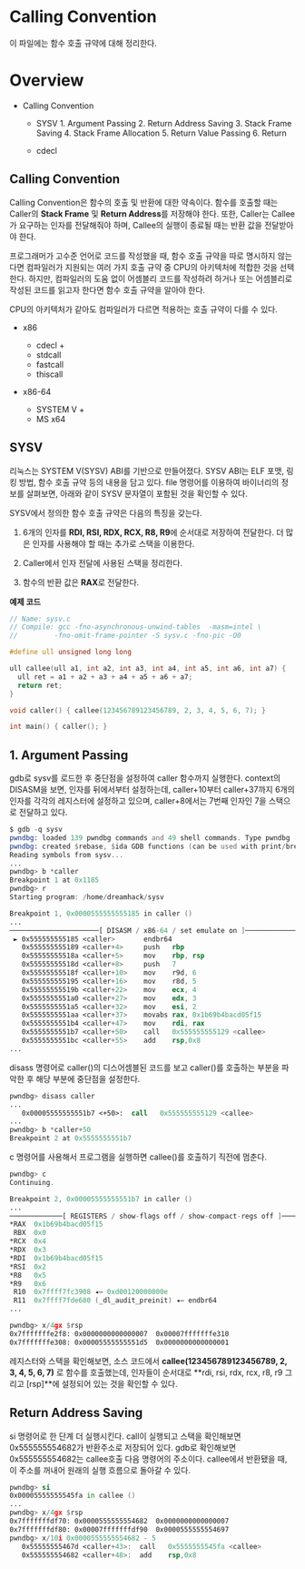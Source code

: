 # Calling Convention
이 파일에는 함수 호출 규약에 대해 정리한다.

# Overview
- Calling Convention
  - SYSV
		1. Argument Passing
		2. Return Address Saving
		3. Stack Frame Saving
		4. Stack Frame Allocation
		5. Return Value Passing
		6. Return

  - cdecl

## Calling Convention
Calling Convention은 함수의 호출 및 반환에 대한 약속이다. 함수를 호출할 때는 Caller의 **Stack Frame** 및 **Return Address**를 저장해야 한다. 또한, Caller는 Callee가 요구하는 인자를 전달해줘야 하며, Callee의 실행이 종료될 때는 반환 값을 전달받아야 한다.  

프로그래머가 고수준 언어로 코드를 작성했을 때, 함수 호출 규약을 따로 명시하지 않는다면 컴파일러가 지원되는 여러 가지 호출 규약 중 CPU의 아키텍처에 적합한 것을 선택한다. 하지만, 컴파일러의 도움 없이 어셈블리 코드를 작성하려 하거나 또는 어셈블리로 작성된 코드를 읽고자 한다면 함수 호출 규약을 알아야 한다.  

CPU의 아키텍처가 같아도 컴파일러가 다르면 적용하는 호출 규약이 다를 수 있다.

- x86
  - cdecl +
  - stdcall
  - fastcall
  - thiscall

- x86-64
  - SYSTEM V +
  - MS x64

## SYSV
리눅스는 SYSTEM V(SYSV) ABI를 기반으로 만들어졌다. SYSV ABI는 ELF 포맷, 링킹 방법, 함수 호출 규약 등의 내용을 담고 있다. file 명령어를 이용하여 바이너리의 정보를 살펴보면, 아래와 같이 SYSV 문자열이 포함된 것을 확인할 수 있다.  

SYSV에서 정의한 함수 호출 규약은 다음의 특징을 갖는다.  

1. 6개의 인자를 **RDI, RSI, RDX, RCX, R8, R9**에 순서대로 저장하여 전달한다. 더 많은 인자를 사용해야 할 때는 추가로 스택을 이용한다.

2. Caller에서 인자 전달에 사용된 스택을 정리한다.

3. 함수의 반환 값은 **RAX**로 전달한다.  

**예제 코드**

```c
// Name: sysv.c
// Compile: gcc -fno-asynchronous-unwind-tables  -masm=intel \
//         -fno-omit-frame-pointer -S sysv.c -fno-pic -O0

#define ull unsigned long long

ull callee(ull a1, int a2, int a3, int a4, int a5, int a6, int a7) {
  ull ret = a1 + a2 + a3 + a4 + a5 + a6 + a7;
  return ret;
}

void caller() { callee(123456789123456789, 2, 3, 4, 5, 6, 7); }

int main() { caller(); }
```

## 1. Argument Passing
gdb로 sysv를 로드한 후 중단점을 설정하여 caller 함수까지 실행한다. context의 DISASM을 보면, 인자를 뒤에서부터 설정하는데, caller+10부터 caller+37까지 6개의 인자를 각각의 레지스터에 설정하고 있으며, caller+8에서는 7번째 인자인 7을 스택으로 전달하고 있다.

```asm
$ gdb -q sysv
pwndbg: loaded 139 pwndbg commands and 49 shell commands. Type pwndbg [--shell | --all] [filter] for a list.
pwndbg: created $rebase, $ida GDB functions (can be used with print/break)
Reading symbols from sysv...
...
pwndbg> b *caller
Breakpoint 1 at 0x1185
pwndbg> r
Starting program: /home/dreamhack/sysv

Breakpoint 1, 0x0000555555555185 in caller ()
...
──────────────────────[ DISASM / x86-64 / set emulate on ]──────────────────────
 ► 0x555555555185 <caller>       endbr64
   0x555555555189 <caller+4>     push   rbp
   0x55555555518a <caller+5>     mov    rbp, rsp
   0x55555555518d <caller+8>     push   7
   0x55555555518f <caller+10>    mov    r9d, 6
   0x555555555195 <caller+16>    mov    r8d, 5
   0x55555555519b <caller+22>    mov    ecx, 4
   0x5555555551a0 <caller+27>    mov    edx, 3
   0x5555555551a5 <caller+32>    mov    esi, 2
   0x5555555551aa <caller+37>    movabs rax, 0x1b69b4bacd05f15
   0x5555555551b4 <caller+47>    mov    rdi, rax
   0x5555555551b7 <caller+50>    call   0x555555555129 <callee>
   0x5555555551bc <caller+55>    add    rsp,0x8
...
```

disass 명령어로 caller()의 디스어셈블된 코드를 보고 caller()를 호출하는 부분을 파악한 후 해당 부분에 중단점을 설정한다.

```asm
pwndbg> disass caller
...
   0x00005555555551b7 <+50>:  call   0x555555555129 <callee>
...
pwndbg> b *caller+50
Breakpoint 2 at 0x5555555551b7
```

c 명령어를 사용해서 프로그램을 실행하면 callee()를 호출하기 직전에 멈춘다.

```asm 
pwndbg> c
Continuing.

Breakpoint 2, 0x00005555555551b7 in caller ()
...
─────────────[ REGISTERS / show-flags off / show-compact-regs off ]─────────────
*RAX  0x1b69b4bacd05f15
 RBX  0x0
*RCX  0x4
*RDX  0x3
*RDI  0x1b69b4bacd05f15
*RSI  0x2
*R8   0x5
*R9   0x6
 R10  0x7ffff7fc3908 ◂— 0xd00120000000e
 R11  0x7ffff7fde680 (_dl_audit_preinit) ◂— endbr64
...

pwndbg> x/4gx $rsp
0x7fffffffe2f8: 0x0000000000000007  0x00007fffffffe310
0x7fffffffe308: 0x00005555555551d5  0x0000000000000001
```

레지스터와 스택을 확인해보면, 소스 코드에서 **callee(123456789123456789, 2, 3, 4, 5, 6, 7)** 로 함수를 호출했는데, 인자들이 순서대로 **rdi, rsi, rdx, rcx, r8, r9 그리고 [rsp]**에 설정되어 있는 것을 확인할 수 있다.

## Return Address Saving
si 명령어로 한 단계 더 실행시킨다. call이 실행되고 스택을 확인해보면 0x555555554682가 반환주소로 저장되어 있다. gdb로 확인해보면 0x555555554682는 callee호출 다음 명령어의 주소이다. callee에서 반환됐을 때, 이 주소를 꺼내어 원래의 실행 흐름으로 돌아갈 수 있다.

```asm
pwndbg> si
0x00005555555545fa in callee ()
...
pwndbg> x/4gx $rsp
0x7fffffffdf70:	0x0000555555554682	0x0000000000000007
0x7fffffffdf80:	0x00007fffffffdf90	0x0000555555554697
pwndbg> x/10i 0x0000555555554682 - 5
   0x55555555467d <caller+43>:	call   0x5555555545fa <callee>
   0x555555554682 <caller+48>:	add    rsp,0x8
```





































